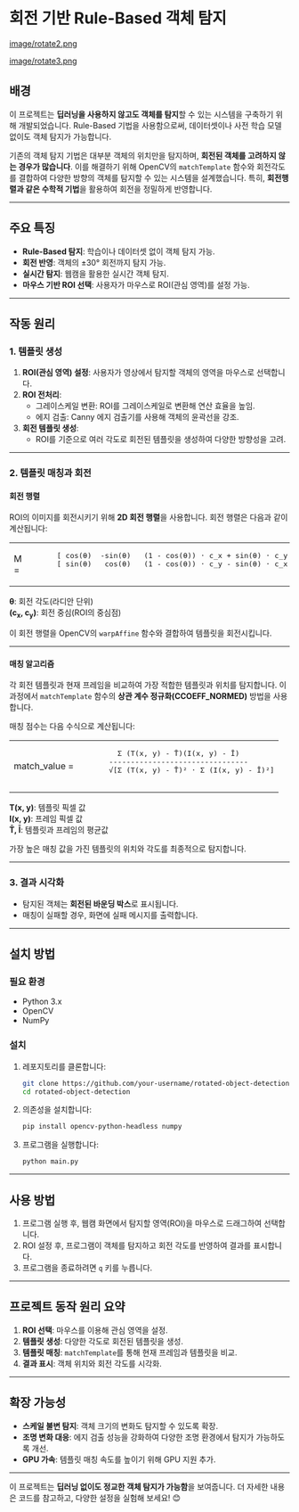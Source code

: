 # 회전 기반 Rule-Based 객체 탐지

[image/rotate2.png
](https://github.com/hyKwon13/Rule-based/blob/9175539e738402dfbb68ccbe8547e5da4f5a6b26/image/rotate2.png)

[image/rotate3.png
](https://github.com/hyKwon13/Rule-based/blob/9175539e738402dfbb68ccbe8547e5da4f5a6b26/image/rotate3.png)

## **배경**

이 프로젝트는 **딥러닝을 사용하지 않고도 객체를 탐지**할 수 있는 시스템을 구축하기 위해 개발되었습니다. Rule-Based 기법을 사용함으로써, 데이터셋이나 사전 학습 모델 없이도 객체 탐지가 가능합니다.

기존의 객체 탐지 기법은 대부분 객체의 위치만을 탐지하며, **회전된 객체를 고려하지 않는 경우가 많습니다**. 이를 해결하기 위해 OpenCV의 `matchTemplate` 함수와 회전각도를 결합하여 다양한 방향의 객체를 탐지할 수 있는 시스템을 설계했습니다. 특히, **회전행렬과 같은 수학적 기법**을 활용하여 회전을 정밀하게 반영합니다.

---

## **주요 특징**

- **Rule-Based 탐지**: 학습이나 데이터셋 없이 객체 탐지 가능.
- **회전 반영**: 객체의 ±30° 회전까지 탐지 가능.
- **실시간 탐지**: 웹캠을 활용한 실시간 객체 탐지.
- **마우스 기반 ROI 선택**: 사용자가 마우스로 ROI(관심 영역)를 설정 가능.

---

## **작동 원리**

### 1. **템플릿 생성**
1. **ROI(관심 영역) 설정**: 사용자가 영상에서 탐지할 객체의 영역을 마우스로 선택합니다.
2. **ROI 전처리**:
   - 그레이스케일 변환: ROI를 그레이스케일로 변환해 연산 효율을 높임.
   - 에지 검출: Canny 에지 검출기를 사용해 객체의 윤곽선을 강조.
3. **회전 템플릿 생성**:
   - ROI를 기준으로 여러 각도로 회전된 템플릿을 생성하여 다양한 방향성을 고려.

---

### 2. **템플릿 매칭과 회전**

#### **회전 행렬**
ROI의 이미지를 회전시키기 위해 **2D 회전 행렬**을 사용합니다. 회전 행렬은 다음과 같이 계산됩니다:

<table>
  <tr>
    <td>M = </td>
    <td>
      <pre>
      [ cos(θ)  -sin(θ)   (1 - cos(θ)) ⋅ c_x + sin(θ) ⋅ c_y ]
      [ sin(θ)   cos(θ)   (1 - cos(θ)) ⋅ c_y - sin(θ) ⋅ c_x ]
      </pre>
    </td>
  </tr>
</table>
<p>
  <b>θ</b>: 회전 각도(라디안 단위)<br>
  <b>(c<sub>x</sub>, c<sub>y</sub>)</b>: 회전 중심(ROI의 중심점)
</p>

이 회전 행렬을 OpenCV의 `warpAffine` 함수와 결합하여 템플릿을 회전시킵니다.

---

#### **매칭 알고리즘**
각 회전 템플릿과 현재 프레임을 비교하여 가장 적합한 템플릿과 위치를 탐지합니다. 이 과정에서 `matchTemplate` 함수의 **상관 계수 정규화(CCOEFF_NORMED)** 방법을 사용합니다.

매칭 점수는 다음 수식으로 계산됩니다:

<table>
  <tr>
    <td>
      match_value =
    </td>
    <td>
      <pre>
        Σ (T(x, y) - T̄)(I(x, y) - Ī)
      --------------------------------
      √[Σ (T(x, y) - T̄)² ⋅ Σ (I(x, y) - Ī)²]
      </pre>
    </td>
  </tr>
</table>

<p>
  <b>T(x, y)</b>: 템플릿 픽셀 값<br>
  <b>I(x, y)</b>: 프레임 픽셀 값<br>
  <b>T̄, Ī</b>: 템플릿과 프레임의 평균값
</p>

가장 높은 매칭 값을 가진 템플릿의 위치와 각도를 최종적으로 탐지합니다.

---

### 3. **결과 시각화**
- 탐지된 객체는 **회전된 바운딩 박스**로 표시됩니다.
- 매칭이 실패할 경우, 화면에 실패 메시지를 출력합니다.

---

## **설치 방법**

### **필요 환경**
- Python 3.x
- OpenCV
- NumPy

### **설치**
1. 레포지토리를 클론합니다:
    ```bash
    git clone https://github.com/your-username/rotated-object-detection.git
    cd rotated-object-detection
    ```

2. 의존성을 설치합니다:
    ```bash
    pip install opencv-python-headless numpy
    ```

3. 프로그램을 실행합니다:
    ```bash
    python main.py
    ```

---

## **사용 방법**

1. 프로그램 실행 후, 웹캠 화면에서 탐지할 영역(ROI)을 마우스로 드래그하여 선택합니다.
2. ROI 설정 후, 프로그램이 객체를 탐지하고 회전 각도를 반영하여 결과를 표시합니다.
3. 프로그램을 종료하려면 `q` 키를 누릅니다.

---

## **프로젝트 동작 원리 요약**

1. **ROI 선택**: 마우스를 이용해 관심 영역을 설정.
2. **템플릿 생성**: 다양한 각도로 회전된 템플릿을 생성.
3. **템플릿 매칭**: `matchTemplate`를 통해 현재 프레임과 템플릿을 비교.
4. **결과 표시**: 객체 위치와 회전 각도를 시각화.

---

## **확장 가능성**

- **스케일 불변 탐지**: 객체 크기의 변화도 탐지할 수 있도록 확장.
- **조명 변화 대응**: 에지 검출 성능을 강화하여 다양한 조명 환경에서 탐지가 가능하도록 개선.
- **GPU 가속**: 템플릿 매칭 속도를 높이기 위해 GPU 지원 추가.

---

이 프로젝트는 **딥러닝 없이도 정교한 객체 탐지가 가능함**을 보여줍니다. 더 자세한 내용은 코드를 참고하고, 다양한 설정을 실험해 보세요! 😊
